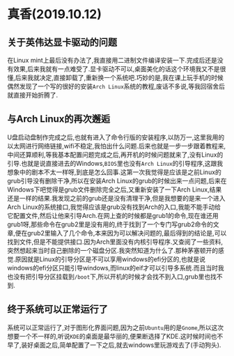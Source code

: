 # 真香(2019.10.12)

## 关于英伟达显卡驱动的问题

在Linux mint上最后没有办法了,我直接用二进制文件编译安装一下.完成后还是没有效果,后来我就有一点难受了.显卡驱动不可以,桌面美化的话这个环境我又不是很懂,后来我就决定,直接卸载了,重新换一个系统吧.巧妙的是,我在课上玩手机的时候偶然发现了一个写的很好的安装`Arch Linux`系统的教程,废话不多说,等我回宿舍后就直接开始折腾了.

## 与Arch Linux的再次邂逅

U盘启动盘制作完成之后,也就有进入了命令行版的安装程序,以防万一,这里我用的以太网进行网络链接,wifi不稳定,我怕出什么问题.后来也就是一步一步跟着教程来,中间还算顺利,等我基本配置问题完成之后,再开机的时候问题就来了,没有Linux的引导.也就是说直接进去的Windows,`BIOS`里也没有`Arch Linux`的引导程序,这跟我想象中的剧本不太一样呀,到底是怎么回事.这第一次我觉得是应该是之前Linux的grub引导没有删除干净,所以在安装Arch Linux的grub的时候出来一点问题,后来在Windows下吧觉得是grub文件删除完全之后,又重新安装了一下Arch Linux,结果还是一样的结果.我发现之前的grub还是没有清理干净,但是我想要的是来一个进入Arch Linux的系统接口,我觉得应该是grub没有找到Arch的入口,我能不能手动给它配置文件,然后让他来引导Arch.在网上查的时候都是grub1的命令,现在谁还用grub1呀,那些命令在grub2里是没有用的,终于找到了一个专门写grub2命令的文章,便在grub2里输入了几个命令,本来因为可以解决问题的,最后得到的结论是,可以找到文件,但是不能提供接口.因为Arch里面没有内核引导程序.又查阅了一些资料,突然想起来当时自己删除的一个磁盘分区.我突然知道为什么了.那种茅塞顿开的感觉.原因就是Linux的引导分区是不可以享用windows的efi分区的,也就是说windows的efi分区只能引导windows,而linux的eif才可以引导多系统.而且当时我也没有把引导分区挂载到`/boot`下,所以开机的时候才会找不到入口,grub里也找不到.

## 终于系统可以正常运行了

系统可以正常运行了,对于图形化界面问题,因为之前`Ubuntu`用的是`Gnome`,所以这次想要一个不一样的,听说`KDE`的桌面是最华丽的,便果断选择了KDE.这时候时间也不早了,装好桌面之后,简单配置了一下之后,就去windows里玩游戏去了(手动狗头).
